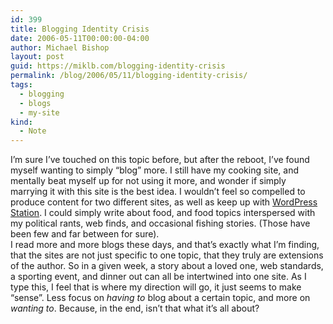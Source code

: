 ```yaml
---
id: 399
title: Blogging Identity Crisis
date: 2006-05-11T00:00:00-04:00
author: Michael Bishop
layout: post
guid: https://miklb.com/blogging-identity-crisis
permalink: /blog/2006/05/11/blogging-identity-crisis/
tags:
  - blogging
  - blogs
  - my-site
kind:
  - Note
---
```

<p>I’m sure I’ve touched on this topic before, but after the reboot, I’ve found myself wanting to simply “blog” more.  I still have my cooking site, and mentally beat myself up for not using it more, and wonder if simply marrying it with this site is the best idea.  I wouldn’t feel so compelled to produce content for two different sites, as well as keep up with <a href="http://wpstation.com">WordPress Station</a>.  I could simply write about food, and food topics interspersed with my political rants, web finds, and occasional fishing stories.  (Those have been few and far between for sure).<br />
I read more and more blogs these days, and that’s exactly what I’m finding, that the sites are not just specific to one topic, that they truly are extensions of the author.  So in a given week, a story about a loved one, web standards, a sporting event, and dinner out can all be intertwined into one site.  As I type this, I feel that is where my direction will go, it just seems to make “sense”.  Less focus on <em>having to</em> blog about a certain topic, and more on <em>wanting to</em>.  Because, in the end, isn’t that what it’s all about?</p>